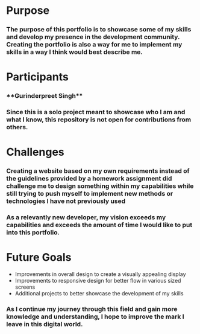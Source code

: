 <h1>Purpose</h1>
<h3>The purpose of this portfolio is to showcase some of my skills and develop my presence in the development community. Creating the portfolio is also a way for me to implement my skills in a way I think would best describe me.</h3>
<h1>Participants</h1>
<h3>**Gurinderpreet Singh**</h3>
<h3>Since this is a solo project meant to showcase who I am and what I know, this repository is not open for contributions from others.</h3>
<h1>Challenges</h1>
<h3>Creating a website based on my own requirements instead of the guidelines provided by a homework assignment did challenge me to design something within my capabilities while still trying to push myself to implement new methods or technologies I have not previously used</h3>
<h3>As a relevantly new developer, my vision exceeds my capabilities and exceeds the amount of time I would like to put into this portfolio.</h3>
<h1>Future Goals</h1>
<ul>
<li>Improvements in overall design to create a visually appealing display</li>
<li>Improvements to responsive design for better flow in various sized screens</li>
<li>Additional projects to better showcase the development of my skills</li>
</ul>
<h3>As I continue my journey through this field and gain more knowledge and understanding, I hope to improve the mark I leave in this digital world.</h3>
